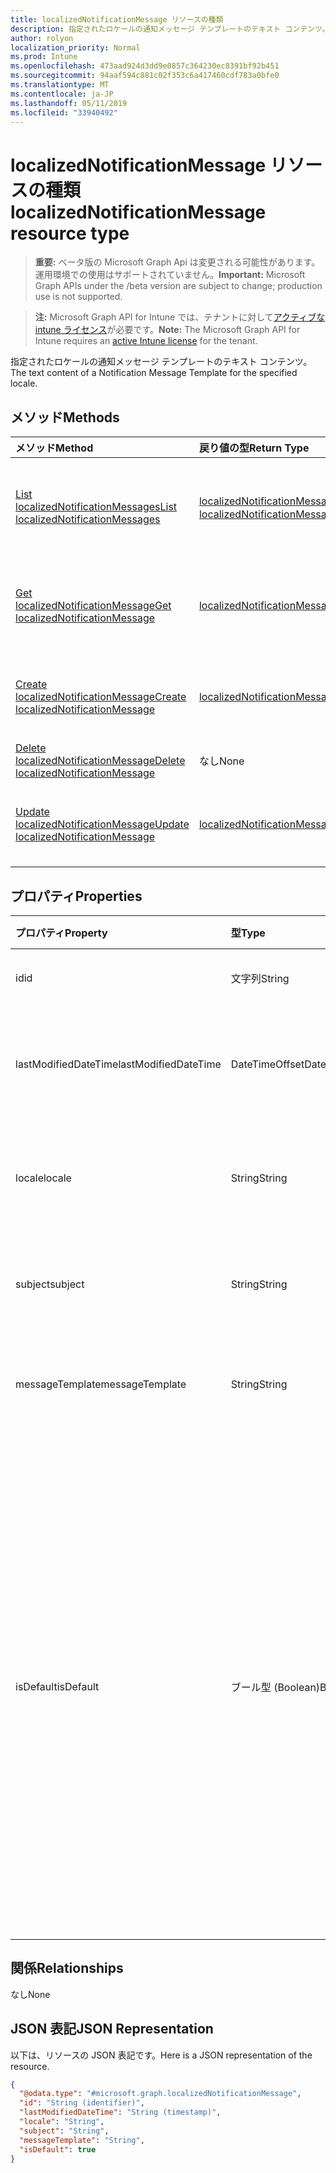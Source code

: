 ```yaml
---
title: localizedNotificationMessage リソースの種類
description: 指定されたロケールの通知メッセージ テンプレートのテキスト コンテンツ。
author: rolyon
localization_priority: Normal
ms.prod: Intune
ms.openlocfilehash: 473aad924d3dd9e0857c364230ec8391bf92b451
ms.sourcegitcommit: 94aaf594c881c02f353c6a417460cdf783a0bfe0
ms.translationtype: MT
ms.contentlocale: ja-JP
ms.lasthandoff: 05/11/2019
ms.locfileid: "33940492"
---
```

# <a name="localizednotificationmessage-resource-type"></a><span data-ttu-id="168f8-103">localizedNotificationMessage リソースの種類</span><span class="sxs-lookup"><span data-stu-id="168f8-103">localizedNotificationMessage resource type</span></span>

> <span data-ttu-id="168f8-104">**重要:** ベータ版の Microsoft Graph Api は変更される可能性があります。運用環境での使用はサポートされていません。</span><span class="sxs-lookup"><span data-stu-id="168f8-104">**Important:** Microsoft Graph APIs under the /beta version are subject to change; production use is not supported.</span></span>

> <span data-ttu-id="168f8-105">**注:** Microsoft Graph API for Intune では、テナントに対して[アクティブな intune ライセンス](https://go.microsoft.com/fwlink/?linkid=839381)が必要です。</span><span class="sxs-lookup"><span data-stu-id="168f8-105">**Note:** The Microsoft Graph API for Intune requires an [active Intune license](https://go.microsoft.com/fwlink/?linkid=839381) for the tenant.</span></span>

<span data-ttu-id="168f8-106">指定されたロケールの通知メッセージ テンプレートのテキスト コンテンツ。</span><span class="sxs-lookup"><span data-stu-id="168f8-106">The text content of a Notification Message Template for the specified locale.</span></span>

## <a name="methods"></a><span data-ttu-id="168f8-107">メソッド</span><span class="sxs-lookup"><span data-stu-id="168f8-107">Methods</span></span>
|<span data-ttu-id="168f8-108">メソッド</span><span class="sxs-lookup"><span data-stu-id="168f8-108">Method</span></span>|<span data-ttu-id="168f8-109">戻り値の型</span><span class="sxs-lookup"><span data-stu-id="168f8-109">Return Type</span></span>|<span data-ttu-id="168f8-110">説明</span><span class="sxs-lookup"><span data-stu-id="168f8-110">Description</span></span>|
|:---|:---|:---|
|[<span data-ttu-id="168f8-111">List localizedNotificationMessages</span><span class="sxs-lookup"><span data-stu-id="168f8-111">List localizedNotificationMessages</span></span>](../api/intune-notification-localizednotificationmessage-list.md)|<span data-ttu-id="168f8-112">[localizedNotificationMessage](../resources/intune-notification-localizednotificationmessage.md) コレクション</span><span class="sxs-lookup"><span data-stu-id="168f8-112">[localizedNotificationMessage](../resources/intune-notification-localizednotificationmessage.md) collection</span></span>|<span data-ttu-id="168f8-113">[localizedNotificationMessage](../resources/intune-notification-localizednotificationmessage.md) オブジェクトのプロパティとリレーションシップをリストします。</span><span class="sxs-lookup"><span data-stu-id="168f8-113">List properties and relationships of the [localizedNotificationMessage](../resources/intune-notification-localizednotificationmessage.md) objects.</span></span>|
|[<span data-ttu-id="168f8-114">Get localizedNotificationMessage</span><span class="sxs-lookup"><span data-stu-id="168f8-114">Get localizedNotificationMessage</span></span>](../api/intune-notification-localizednotificationmessage-get.md)|[<span data-ttu-id="168f8-115">localizedNotificationMessage</span><span class="sxs-lookup"><span data-stu-id="168f8-115">localizedNotificationMessage</span></span>](../resources/intune-notification-localizednotificationmessage.md)|<span data-ttu-id="168f8-116">[localizedNotificationMessage](../resources/intune-notification-localizednotificationmessage.md) オブジェクトのプロパティとリレーションシップを読み取ります。</span><span class="sxs-lookup"><span data-stu-id="168f8-116">Read properties and relationships of the [localizedNotificationMessage](../resources/intune-notification-localizednotificationmessage.md) object.</span></span>|
|[<span data-ttu-id="168f8-117">Create localizedNotificationMessage</span><span class="sxs-lookup"><span data-stu-id="168f8-117">Create localizedNotificationMessage</span></span>](../api/intune-notification-localizednotificationmessage-create.md)|[<span data-ttu-id="168f8-118">localizedNotificationMessage</span><span class="sxs-lookup"><span data-stu-id="168f8-118">localizedNotificationMessage</span></span>](../resources/intune-notification-localizednotificationmessage.md)|<span data-ttu-id="168f8-119">新しい [localizedNotificationMessage](../resources/intune-notification-localizednotificationmessage.md) オブジェクトを作成します。</span><span class="sxs-lookup"><span data-stu-id="168f8-119">Create a new [localizedNotificationMessage](../resources/intune-notification-localizednotificationmessage.md) object.</span></span>|
|[<span data-ttu-id="168f8-120">Delete localizedNotificationMessage</span><span class="sxs-lookup"><span data-stu-id="168f8-120">Delete localizedNotificationMessage</span></span>](../api/intune-notification-localizednotificationmessage-delete.md)|<span data-ttu-id="168f8-121">なし</span><span class="sxs-lookup"><span data-stu-id="168f8-121">None</span></span>|<span data-ttu-id="168f8-122">[localizedNotificationMessage](../resources/intune-notification-localizednotificationmessage.md) を削除します。</span><span class="sxs-lookup"><span data-stu-id="168f8-122">Deletes a [localizedNotificationMessage](../resources/intune-notification-localizednotificationmessage.md).</span></span>|
|[<span data-ttu-id="168f8-123">Update localizedNotificationMessage</span><span class="sxs-lookup"><span data-stu-id="168f8-123">Update localizedNotificationMessage</span></span>](../api/intune-notification-localizednotificationmessage-update.md)|[<span data-ttu-id="168f8-124">localizedNotificationMessage</span><span class="sxs-lookup"><span data-stu-id="168f8-124">localizedNotificationMessage</span></span>](../resources/intune-notification-localizednotificationmessage.md)|<span data-ttu-id="168f8-125">[localizedNotificationMessage](../resources/intune-notification-localizednotificationmessage.md) オブジェクトのプロパティを更新します。</span><span class="sxs-lookup"><span data-stu-id="168f8-125">Update the properties of a [localizedNotificationMessage](../resources/intune-notification-localizednotificationmessage.md) object.</span></span>|

## <a name="properties"></a><span data-ttu-id="168f8-126">プロパティ</span><span class="sxs-lookup"><span data-stu-id="168f8-126">Properties</span></span>
|<span data-ttu-id="168f8-127">プロパティ</span><span class="sxs-lookup"><span data-stu-id="168f8-127">Property</span></span>|<span data-ttu-id="168f8-128">型</span><span class="sxs-lookup"><span data-stu-id="168f8-128">Type</span></span>|<span data-ttu-id="168f8-129">説明</span><span class="sxs-lookup"><span data-stu-id="168f8-129">Description</span></span>|
|:---|:---|:---|
|<span data-ttu-id="168f8-130">id</span><span class="sxs-lookup"><span data-stu-id="168f8-130">id</span></span>|<span data-ttu-id="168f8-131">文字列</span><span class="sxs-lookup"><span data-stu-id="168f8-131">String</span></span>|<span data-ttu-id="168f8-132">エンティティのキー。</span><span class="sxs-lookup"><span data-stu-id="168f8-132">Key of the entity.</span></span>|
|<span data-ttu-id="168f8-133">lastModifiedDateTime</span><span class="sxs-lookup"><span data-stu-id="168f8-133">lastModifiedDateTime</span></span>|<span data-ttu-id="168f8-134">DateTimeOffset</span><span class="sxs-lookup"><span data-stu-id="168f8-134">DateTimeOffset</span></span>|<span data-ttu-id="168f8-135">オブジェクトの最終更新の DateTime。</span><span class="sxs-lookup"><span data-stu-id="168f8-135">DateTime the object was last modified.</span></span>|
|<span data-ttu-id="168f8-136">locale</span><span class="sxs-lookup"><span data-stu-id="168f8-136">locale</span></span>|<span data-ttu-id="168f8-137">String</span><span class="sxs-lookup"><span data-stu-id="168f8-137">String</span></span>|<span data-ttu-id="168f8-138">対象メッセージの送信先ロケール。</span><span class="sxs-lookup"><span data-stu-id="168f8-138">The Locale for which this message is destined.</span></span>|
|<span data-ttu-id="168f8-139">subject</span><span class="sxs-lookup"><span data-stu-id="168f8-139">subject</span></span>|<span data-ttu-id="168f8-140">String</span><span class="sxs-lookup"><span data-stu-id="168f8-140">String</span></span>|<span data-ttu-id="168f8-141">メッセージ テンプレートの件名。</span><span class="sxs-lookup"><span data-stu-id="168f8-141">The Message Template Subject.</span></span>|
|<span data-ttu-id="168f8-142">messageTemplate</span><span class="sxs-lookup"><span data-stu-id="168f8-142">messageTemplate</span></span>|<span data-ttu-id="168f8-143">String</span><span class="sxs-lookup"><span data-stu-id="168f8-143">String</span></span>|<span data-ttu-id="168f8-144">メッセージ テンプレートのコンテンツ。</span><span class="sxs-lookup"><span data-stu-id="168f8-144">The Message Template content.</span></span>|
|<span data-ttu-id="168f8-145">isDefault</span><span class="sxs-lookup"><span data-stu-id="168f8-145">isDefault</span></span>|<span data-ttu-id="168f8-146">ブール型 (Boolean)</span><span class="sxs-lookup"><span data-stu-id="168f8-146">Boolean</span></span>|<span data-ttu-id="168f8-147">言語フォールバック用の既定ロケールかどうかを示すフラグ。</span><span class="sxs-lookup"><span data-stu-id="168f8-147">Flag to indicate whether or not this is the default locale for language fallback.</span></span> <span data-ttu-id="168f8-148">このフラグは設定のみ可能です。</span><span class="sxs-lookup"><span data-stu-id="168f8-148">This flag can only be set.</span></span> <span data-ttu-id="168f8-149">設定解除するには、このプロパティを別のローカライズされた通知メッセージで有効にします。</span><span class="sxs-lookup"><span data-stu-id="168f8-149">To unset, set this property to true on another Localized Notification Message.</span></span>|

## <a name="relationships"></a><span data-ttu-id="168f8-150">関係</span><span class="sxs-lookup"><span data-stu-id="168f8-150">Relationships</span></span>
<span data-ttu-id="168f8-151">なし</span><span class="sxs-lookup"><span data-stu-id="168f8-151">None</span></span>

## <a name="json-representation"></a><span data-ttu-id="168f8-152">JSON 表記</span><span class="sxs-lookup"><span data-stu-id="168f8-152">JSON Representation</span></span>
<span data-ttu-id="168f8-153">以下は、リソースの JSON 表記です。</span><span class="sxs-lookup"><span data-stu-id="168f8-153">Here is a JSON representation of the resource.</span></span>
<!-- {
  "blockType": "resource",
  "keyProperty": "id",
  "@odata.type": "microsoft.graph.localizedNotificationMessage"
}
-->
``` json
{
  "@odata.type": "#microsoft.graph.localizedNotificationMessage",
  "id": "String (identifier)",
  "lastModifiedDateTime": "String (timestamp)",
  "locale": "String",
  "subject": "String",
  "messageTemplate": "String",
  "isDefault": true
}
```




